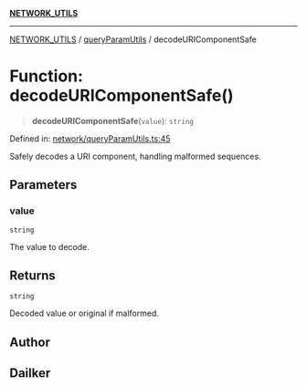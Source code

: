 [**NETWORK_UTILS**](../../README.md)

***

[NETWORK_UTILS](../../README.md) / [queryParamUtils](../README.md) / decodeURIComponentSafe

# Function: decodeURIComponentSafe()

> **decodeURIComponentSafe**(`value`): `string`

Defined in: [network/queryParamUtils.ts:45](https://github.com/dailker/everyutil-js/blob/b3e269da55b7d96c15eb37e98c5c4f6b94f05f6f/src/network/queryParamUtils.ts#L45)

Safely decodes a URI component, handling malformed sequences.

## Parameters

### value

`string`

The value to decode.

## Returns

`string`

Decoded value or original if malformed.

## Author

## Dailker
